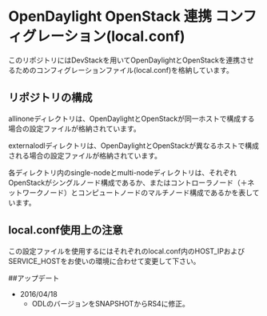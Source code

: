 # OpenDaylight OpenStack 連携 コンフィグレーション(local.conf)

このリポジトリにはDevStackを用いてOpenDaylightとOpenStackを連携させるためのコンフィグレーションファイル(local.conf)を格納しています。

## リポジトリの構成
allinoneディレクトリは、OpenDaylightとOpenStackが同一ホストで構成する場合の設定ファイルが格納されています。

externalodlディレクトリは、OpenDaylightとOpenStackが異なるホストで構成される場合の設定ファイルが格納されています。

各ディレクトリ内のsingle-nodeとmulti-nodeディレクトリは、それぞれOpenStackがシングルノード構成であるか、またはコントローラノード（＋ネットワークノード）とコンピュートノードのマルチノード構成であるかを表しています。

## local.conf使用上の注意
この設定ファイルを使用するにはそれぞれのlocal.conf内のHOST_IPおよびSERVICE_HOSTをお使いの環境に合わせて変更して下さい。

##アップデート

- 2016/04/18 
  - ODLのバージョンをSNAPSHOTからRS4に修正。
